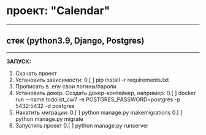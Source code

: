 # проект: "Calendar"
___
## стек (python3.9, Django, Postgres)
___
**ЗАПУСК:**
1. Скачать проект
2. Установить зависимости:
0.[ ] pip install -r requirements.txt
3. Прописать в .env свои логины/пароли
4. Установить докер. Создать докер-контейнер, например:
0.[ ] docker run --name todolist_cw7 -e POSTGRES_PASSWORD=postgres -p 5432:5432 -d postgres
5. Накатить миграции:
0.[ ] python manage.py makemigrations
0.[ ] python manage.py migrate
6. Запустить проект
0.[ ] python manage.py runserver
